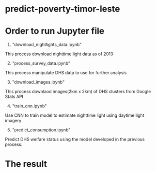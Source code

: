 # predict-poverty-timor-leste

# Order to run Jupyter file
1. "download_nightlights_data.ipynb"

This process download nighttime light data as of 2013

2. "process_survey_data.ipynb"

This process manipulate DHS data to use for further analysis

3. "download_images.ipynb"

This process downlaod images(2km x 2km) of DHS clusters from Google Stats API

4. "train_cnn.ipynb"

Use CNN to train model to estimate nighttime light using daytime light imagery

5. "predict_consumption.ipynb"

Predict DHS welfare status using the model developed in the previous process.

# The result
